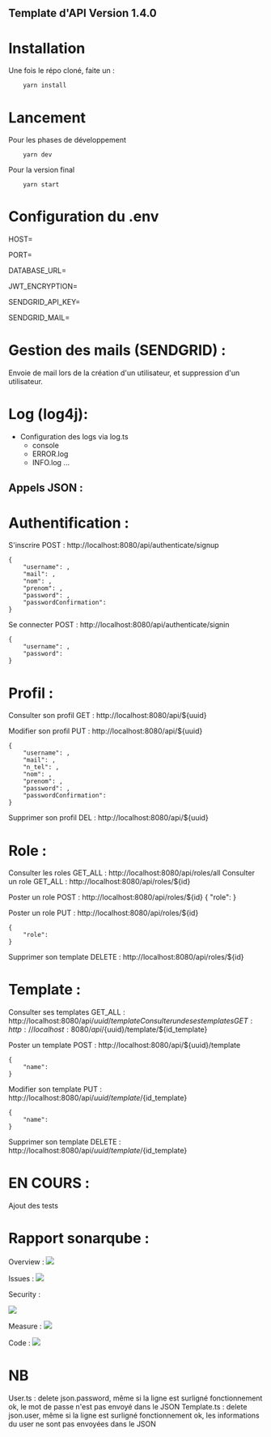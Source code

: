 ## Template d'API Version 1.4.0


# Installation

Une fois le répo cloné, faite un :

        yarn install
    
# Lancement 

Pour les phases de développement

        yarn dev
    
Pour la version final

        yarn start
    
# Configuration du .env

HOST=

PORT=

DATABASE_URL=

JWT_ENCRYPTION=

SENDGRID_API_KEY=

SENDGRID_MAIL=

# Gestion des mails (SENDGRID) :

Envoie de mail lors de la création d'un utilisateur, et suppression d'un utilisateur.

# Log (log4j):

- Configuration des logs via log.ts 
    - console
    - ERROR.log
    - INFO.log
    ...

## Appels JSON :

# Authentification : 

S'inscrire POST : http://localhost:8080/api/authenticate/signup

    {
        "username": ,
        "mail": ,
        "nom": ,
        "prenom": ,
        "password": , 
        "passwordConfirmation":
    }
    
Se connecter POST : http://localhost:8080/api/authenticate/signin

    {
        "username": ,
        "password":  
    }

# Profil : 

Consulter son profil GET : http://localhost:8080/api/${uuid}

Modifier son profil PUT : http://localhost:8080/api/${uuid}

    {
        "username": ,
        "mail": ,
        "n_tel": ,
        "nom": ,
        "prenom": ,
        "password": , 
        "passwordConfirmation":
    }

Supprimer son profil DEL : http://localhost:8080/api/${uuid}

# Role :

Consulter les roles  GET_ALL : http://localhost:8080/api/roles/all
Consulter un role  GET_ALL : http://localhost:8080/api/roles/${id}

Poster un role POST : http://localhost:8080/api/roles/${id}
    {
        "role":
    }

Poster un role PUT : http://localhost:8080/api/roles/${id}

    {
        "role":
    }
    
Supprimer son template DELETE : http://localhost:8080/api/roles/${id}



# Template :

Consulter ses templates  GET_ALL : http://localhost:8080/api/${uuid}/template
Consulter un de ses templates  GET : http://localhost:8080/api/${uuid}/template/${id_template}

Poster un template POST : http://localhost:8080/api/${uuid}/template

    {
        "name":
    }

Modifier son template PUT : http://localhost:8080/api/${uuid}/template/${id_template}

    {
        "name":
    }
    
Supprimer son template DELETE : http://localhost:8080/api/${uuid}/template/${id_template}


# EN COURS :

Ajout des tests

# Rapport sonarqube :

Overview :
<img src ="https://cdn.discordapp.com/attachments/499862865956831234/819299521221361724/sonar1.PNG">

Issues :
<img src ="https://cdn.discordapp.com/attachments/499862865956831234/819299521262649386/sonar2.PNG">


Security :

<img src ="https://cdn.discordapp.com/attachments/499862865956831234/819299522240315433/sonar3.PNG">

Measure :
<img src ="https://cdn.discordapp.com/attachments/499862865956831234/819299523209330765/sonar4.PNG">

Code :
<img src ="https://cdn.discordapp.com/attachments/499862865956831234/819299527571406918/sonar5.PNG">


# NB 
User.ts : delete json.password, même si la ligne est surligné fonctionnement ok, le mot de passe n'est pas envoyé dans le JSON
Template.ts : delete json.user, même si la ligne est surligné fonctionnement ok, les informations du user ne sont pas envoyées dans le JSON
